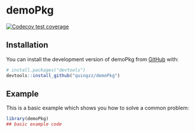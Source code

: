 
# demoPkg

<!-- badges: start -->
  [![Codecov test coverage](https://codecov.io/gh/quingzz/demoPkg/branch/main/graph/badge.svg)](https://app.codecov.io/gh/quingzz/demoPkg?branch=main)
<!-- badges: end -->


## Installation

You can install the development version of demoPkg from [GitHub](https://github.com/) with:

``` r
# install.packages("devtools")
devtools::install_github("quingzz/demoPkg")
```

## Example

This is a basic example which shows you how to solve a common problem:

``` r
library(demoPkg)
## basic example code
```

